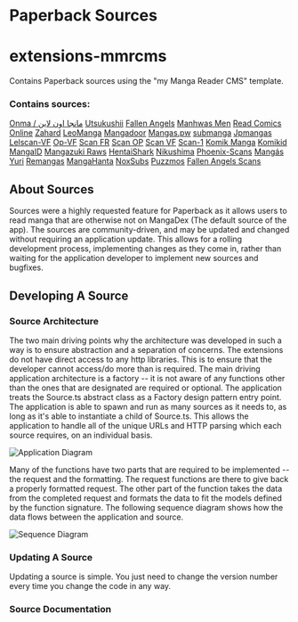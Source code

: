 # Paperback Sources

# extensions-mmrcms
Contains Paperback sources using the "my Manga Reader CMS" template.

### Contains sources:
[Onma / مانجا اون لاين](https://onma.me)
[Utsukushii](https://manga.utsukushii-bg.com)
[Fallen Angels](https://manga.fascans.com)
[Manhwas Men](https://manhwas.men)
[Read Comics Online](https://readcomicsonline.ru)
[Zahard](https://zahard.top)
[LeoManga](https://leomanga.me)
[Mangadoor](https://mangadoor.com)
[Mangas.pw](https://mangas.in)
[submanga](https://submanga.io)
[Jpmangas](https://www.jpmangas.com)
[Lelscan-VF](https://lelscan-vf.com)
[Op-VF](https://op-vf.com)
[Scan FR](https://www.scan-fr.cc)
[Scan OP](https://scan-op.cc)
[Scan VF](https://www.scan-vf.net)
[Scan-1](https://scan-1.com)
[Komik Manga](https://adm.komikmanga.com)
[Komikid](https://www.komikid.com)
[MangaID](https://mangaid.click)
[Mangazuki Raws](https://raws.mangazuki.co)
[HentaiShark](https://www.hentaishark.com)
[Nikushima](https://azbivo.webd.pro)
[Phoenix-Scans](https://phoenix-scans.pl)
[Mangás Yuri](https://mangasyuri.net)
[Remangas](https://remangas.top)
[MangaHanta](http://mangahanta.com)
[NoxSubs](https://noxsubs.com)
[Puzzmos](https://puzzmos.com)
[Fallen Angels Scans](https://truyen.fascans.com)

## About Sources
Sources were a highly requested feature for Paperback as it allows users to read manga that are otherwise not on MangaDex (The default source of the app). The sources are community-driven, and may be updated and changed without requiring an application update. This allows for a rolling development process, implementing changes as they come in, rather than waiting for the application developer to implement new sources and bugfixes. 

## Developing A Source
### Source Architecture
The two main driving points why the architecture was developed in such a way is to ensure abstraction and a separation of concerns. The extensions do not have direct access to any http libraries. This is to ensure that the developer cannot access/do more than is required. 
The main driving application architecture is a factory -- it is not aware of any functions other than the ones that are designated are required or optional. The application treats the Source.ts abstract class as a Factory design pattern entry point. The application is able to spawn and run as many sources as it needs to, as long as it's able to instantiate a child of Source.ts. This allows the application to handle all of the unique URLs and HTTP parsing which each source requires, on an individual basis.

![Application Diagram](https://cdn.discordapp.com/attachments/267036594853249041/723990710247882752/Blank_Diagram.png)

Many of the functions have two parts that are required to be implemented -- the request and the formatting. The request functions are there to give back a properly formatted request. The other part of the function takes the data from the completed request and formats the data to fit the models defined by the function signature. 
The following sequence diagram shows how the data flows between the application and source. 

![Sequence Diagram](https://cdn.discordapp.com/attachments/267036594853249041/723994905059262484/Blank_Diagram_-_Page_2_1.png)

### Updating A Source
Updating a source is simple. You just need to change the version number every time you change the code in any way. 

### Source Documentation 
